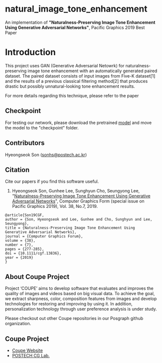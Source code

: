 # natural_image_tone_enhancement
An implementation of <b>"Naturalness-Preserving Image Tone Enhancement Using Generative Adversarial Networks"</b>, Pacific Graphics 2019 Best Paper

# Introduction
This project uses GAN (Generative Adversarial Netowrk) for naturalness-preserving image tone enhancement with an automatically generated paired dataset. The paired dataset consists of input images from Five-K dataset[1] and the results of a previous classical filtering method[2] that produces drastic but possibly unnatural-looking tone enhancement results.

For more details regarding this technique, please refer to the paper

## Checkpoint
For testing our network, please download the pretrained [model](https://drive.google.com/file/d/1pJuRM_xPOXKmcpJgKa889l1gzM5zCVRl/view?usp=sharing) and move the model to the "checkpoint" folder.

## Contributors
Hyeongseok Son (sonhs@postech.ac.kr)

## Citation
Cite our papers if you find this software useful.<br>
1. Hyeongseok Son, Gunhee Lee, Sunghyun Cho, Seungyong Lee, "[Naturalness-Preserving Image Tone Enhancement Using Generative Adversarial Networks](http://cg.postech.ac.kr/research/natural_tone_enhancement/)", Computer Graphics Form (special issue on Pacific Graphics 2019), Vol. 38, No.7, 2019. 

```
@article{Son19CGF,
author = {Son, Hyeongseok and Lee, Gunhee and Cho, Sunghyun and Lee, Seungyong},
title = {Naturalness-Preserving Image Tone Enhancement Using Generative Adversarial Networks},
journal = {Computer Graphics Forum},
volume = {38},
number = {7},
pages = {277-285},
doi = {10.1111/cgf.13836},
year = {2019}
}
```


## About Coupe Project
Project ‘COUPE’ aims to develop software that evaluates and improves the quality of images and videos based on big visual data. To achieve the goal, we extract sharpness, color, composition features from images and develop technologies for restoring and improving by using it. In addition, personalization technology through user preference analysis is under study.

Please checkout out other Coupe repositories in our Posgraph github organization.

## Coupe Project
* [Coupe Website](http://coupe.postech.ac.kr/)
* [POSTECH CG Lab.](http://cg.postech.ac.kr/)
